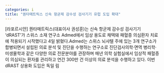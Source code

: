 ```yaml
---
categories: i
title: "퀀타매트릭스 신속 항균제 감수성 검사기기 유럽 도입 확대"
---
```

[라포르시안] 퀀타매트릭스(대표이사 권성훈)는 신속 항균제 감수성 검사기기 ‘dRAST’가 스위스 소재 연구소 Admed에서 임상 용도로 채택돼 패혈증 의심환자 치료에 적용되기 시작했다고 4일 밝혔다.Admed는 스위스 뇌샤텔 주에 있는 3개 연구소가 합병되면서 설립된 의료 분석 및 진단을 수행하는 연구소로 진단검사의학·면역 병리학·미생물학과 같은 다양한 의료 전문분야를 관장하며 매년 의학 실험실에서 임상적 패혈증이 의심되는 환자를 관리하고 연간 300만 건 이상의 의료 분석을 수행하고 있다. 이번 dRAST 상용화 도입은 독일 림